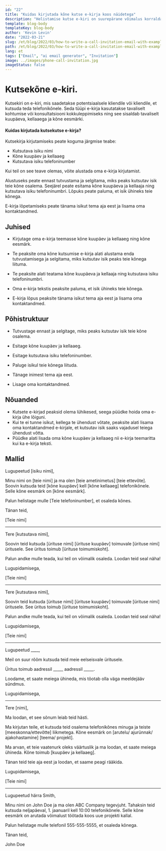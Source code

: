 ```yaml
---
id: "22"
title: "Kuidas kirjutada kõne kutse e-kirja koos näidetega"
description: "Helistamise kutse e-kiri on suurepärane võimalus korraldada kohtumine või konsultatsioon potentsiaalse kliendi või kliendiga."
template: blog-body
templateKey: blog-body
author: 'Kevin Levin'
date: "2022-03-21"
slug: /et/blog/2022/03/how-to-write-a-call-invitation-email-with-examples
path: /et/blog/2022/03/how-to-write-a-call-invitation-email-with-examples
lang: et
tags: ["Email", "ai email generator", "Invitation"]
image: ../images/phone-call-invitation.jpg
imageStatus: false
---
```

# Kutsekõne e-kiri.


Kutsekiri on e-kiri, mis saadetakse potentsiaalsele kliendile või kliendile, et kutsuda teda telefonikõnele. Seda tüüpi e-kirja kasutatakse tavaliselt kohtumise või konsultatsiooni kokkuleppimiseks ning see sisaldab tavaliselt kuupäeva, kellaaega ja kõne eesmärki.

#### Kuidas kirjutada kutsekutse e-kirja?

Kutsekirja kirjutamiseks peate koguma järgmise teabe:

- Kutsutava isiku nimi
- Kõne kuupäev ja kellaaeg
- Kutsutava isiku telefoninumber

Kui teil on see teave olemas, võite alustada oma e-kirja kirjutamist.

Alustuseks peate ennast tutvustama ja selgitama, miks peaks kutsutav isik teie kõne osalema. Seejärel peate esitama kõne kuupäeva ja kellaaja ning kutsutava isiku telefoninumbri. Lõpuks peate paluma, et isik ühineks teie kõnega.

E-kirja lõpetamiseks peate tänama isikut tema aja eest ja lisama oma kontaktandmed.

## Juhised

- Kirjutage oma e-kirja teemasse kõne kuupäev ja kellaaeg ning kõne eesmärk.

- Te peaksite oma kõne kutsumise e-kirja alati alustama enda tutvustamisega ja selgitama, miks kutsutav isik peaks teie kõnega liituma.

- Te peaksite alati teatama kõne kuupäeva ja kellaaja ning kutsutava isiku telefoninumbri.

- Oma e-kirja tekstis peaksite paluma, et isik ühineks teie kõnega.

- E-kirja lõpus peaksite tänama isikut tema aja eest ja lisama oma kontaktandmed.


## Põhistruktuur

- Tutvustage ennast ja selgitage, miks peaks kutsutav isik teie kõne osalema.

- Esitage kõne kuupäev ja kellaaeg.

- Esitage kutsutava isiku telefoninumber.

- Paluge isikul teie kõnega liituda.

- Tänage inimest tema aja eest.

- Lisage oma kontaktandmed.


## Nõuanded

- Kutsete e-kirjad peaksid olema lühikesed, seega püüdke hoida oma e-kirja ühe lõiguni.
- Kui te ei tunne isikut, kellega te ühendust võtate, peaksite alati lisama oma kontaktandmed e-kirjale, et kutsutav isik saaks vajadusel teiega ühendust võtta.
- Püüdke alati lisada oma kõne kuupäev ja kellaaeg nii e-kirja teemaritta kui ka e-kirja teksti.

## Mallid

Lugupeetud [isiku nimi],

Minu nimi on [teie nimi] ja ma olen [teie ametinimetus] [teie ettevõte]. Soovin kutsuda teid [kõne kuupäev] kell [kõne kellaaeg] telefonikõnele. Selle kõne eesmärk on [kõne eesmärk].

Palun helistage mulle [Teie telefoninumber], et osaleda kõnes.

Tänan teid,

[Teie nimi]

---

Tere [kutsutava nimi],

Soovin teid kutsuda [ürituse nimi] [ürituse kuupäev] toimuvale [ürituse nimi] üritusele. See üritus toimub [ürituse toimumiskoht].

Palun andke mulle teada, kui teil on võimalik osaleda. Loodan teid seal näha!

Lugupidamisega,

[Teie nimi]

---

Tere [kutsutava nimi],

Soovin teid kutsuda [ürituse nimi] [ürituse kuupäev] toimuvale [ürituse nimi] üritusele. See üritus toimub [ürituse toimumiskoht].

Palun andke mulle teada, kui teil on võimalik osaleda. Loodan teid seal näha!

Lugupidamisega,

[Teie nimi]

---

Lugupeetud ____,

Meil on suur rõõm kutsuda teid meie eelseisvale üritusele.

Üritus toimub aadressil _____ aadressil _____.

Loodame, et saate meiega ühineda, mis tõotab olla väga meeldejääv sündmus.

Lugupidamisega,

---

Tere [nimi],

Ma loodan, et see sõnum leiab teid hästi.

Ma kirjutan teile, et kutsuda teid osalema telefonikõnes minuga ja teiste [meeskonna/ettevõtte] liikmetega. Kõne eesmärk on [arutelu/ ajurünnak/ ajakohastamine] [teema/ projekt].

Ma arvan, et teie vaatenurk oleks väärtuslik ja ma loodan, et saate meiega ühineda. Kõne toimub [kuupäev ja kellaaeg].

Tänan teid teie aja eest ja loodan, et saame peagi rääkida.

Lugupidamisega,

[Teie nimi]

---

Lugupeetud härra Smith,

Minu nimi on John Doe ja ma olen ABC Company tegevjuht. Tahaksin teid kutsuda neljapäeval, 1. jaanuaril kell 10:00 telefonikõnele. Selle kõne eesmärk on arutada võimalust töötada koos uue projekti kallal.

Palun helistage mulle telefonil 555-555-5555, et osaleda kõnega.

Tänan teid,

John Doe
